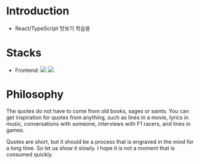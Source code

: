 # Introduction

- React/TypeScript 맛보기 학습용

# Stacks

- Frontend: <span><img src="https://img.shields.io/badge/React-61dafb?style=flat&logo=react&logoColor=white"/></span> <span><img src="https://img.shields.io/badge/TypeScript-3178C6?style=flat&logo=typescript&logoColor=white"/></span>

# Philosophy

The quotes do not have to come from old books, sages or saints. You can get inspiration for quotes from anything, such
as lines in a movie, lyrics in music, conversations with someone, interviews with F1 racers, and lines in games.</p>
Quotes are short, but it should be a process that is engraved in the mind for a long time. So let us show it slowly. I
hope it is not a moment that is consumed quickly.

